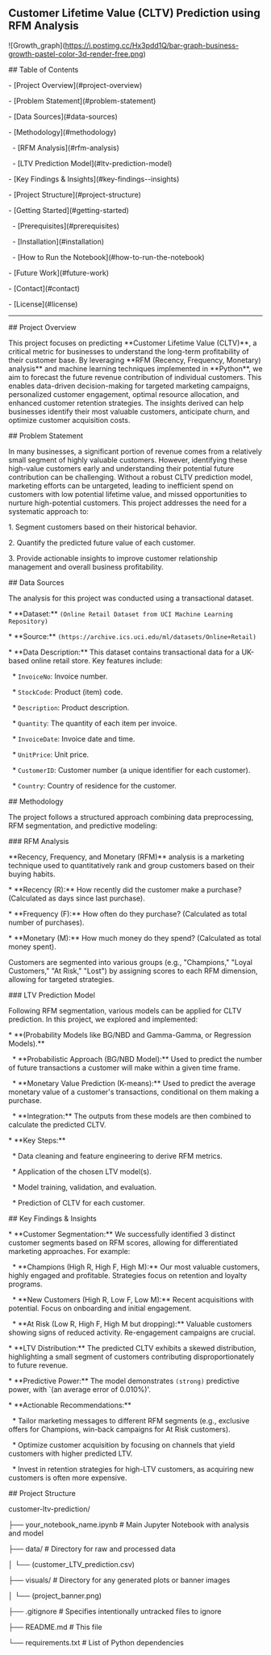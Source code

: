 ## Customer Lifetime Value (CLTV) Prediction using RFM Analysis



!\[Growth_graph](https://i.postimg.cc/Hx3pdd1Q/bar-graph-business-growth-pastel-color-3d-render-free.png)





\## Table of Contents

\- \[Project Overview](#project-overview)

\- \[Problem Statement](#problem-statement)

\- \[Data Sources](#data-sources)

\- \[Methodology](#methodology)

&nbsp; - \[RFM Analysis](#rfm-analysis)

&nbsp; - \[LTV Prediction Model](#ltv-prediction-model)

\- \[Key Findings \& Insights](#key-findings--insights)

\- \[Project Structure](#project-structure)

\- \[Getting Started](#getting-started)

&nbsp; - \[Prerequisites](#prerequisites)

&nbsp; - \[Installation](#installation)

&nbsp; - \[How to Run the Notebook](#how-to-run-the-notebook)

\- \[Future Work](#future-work)

\- \[Contact](#contact)

\- \[License](#license)



---



\## Project Overview



This project focuses on predicting \*\*Customer Lifetime Value (CLTV)\*\*, a critical metric for businesses to understand the long-term profitability of their customer base. By leveraging \*\*RFM (Recency, Frequency, Monetary) analysis\*\* and machine learning techniques implemented in \*\*Python\*\*, we aim to forecast the future revenue contribution of individual customers. This enables data-driven decision-making for targeted marketing campaigns, personalized customer engagement, optimal resource allocation, and enhanced customer retention strategies. The insights derived can help businesses identify their most valuable customers, anticipate churn, and optimize customer acquisition costs.



\## Problem Statement



In many businesses, a significant portion of revenue comes from a relatively small segment of highly valuable customers. However, identifying these high-value customers early and understanding their potential future contribution can be challenging. Without a robust CLTV prediction model, marketing efforts can be untargeted, leading to inefficient spend on customers with low potential lifetime value, and missed opportunities to nurture high-potential customers. This project addresses the need for a systematic approach to:

1\.  Segment customers based on their historical behavior.

2\.  Quantify the predicted future value of each customer.

3\.  Provide actionable insights to improve customer relationship management and overall business profitability.



\## Data Sources

The analysis for this project was conducted using a transactional dataset.



\* \*\*Dataset:\*\* `(Online Retail Dataset from UCI Machine Learning Repository)`

\* \*\*Source:\*\* `(https://archive.ics.uci.edu/ml/datasets/Online+Retail)`

\* \*\*Data Description:\*\* This dataset contains transactional data for a UK-based online retail store. Key features include:

&nbsp;   \* `InvoiceNo`: Invoice number.

&nbsp;   \* `StockCode`: Product (item) code.

&nbsp;   \* `Description`: Product description.

&nbsp;   \* `Quantity`: The quantity of each item per invoice.

&nbsp;   \* `InvoiceDate`: Invoice date and time.

&nbsp;   \* `UnitPrice`: Unit price.

&nbsp;   \* `CustomerID`: Customer number (a unique identifier for each customer).

&nbsp;   \* `Country`: Country of residence for the customer.



\## Methodology



The project follows a structured approach combining data preprocessing, RFM segmentation, and predictive modeling:



\### RFM Analysis



\*\*Recency, Frequency, and Monetary (RFM)\*\* analysis is a marketing technique used to quantitatively rank and group customers based on their buying habits.

\* \*\*Recency (R):\*\* How recently did the customer make a purchase? (Calculated as days since last purchase).

\* \*\*Frequency (F):\*\* How often do they purchase? (Calculated as total number of purchases).

\* \*\*Monetary (M):\*\* How much money do they spend? (Calculated as total money spent).



Customers are segmented into various groups (e.g., "Champions," "Loyal Customers," "At Risk," "Lost") by assigning scores to each RFM dimension, allowing for targeted strategies.



\### LTV Prediction Model



Following RFM segmentation, various models can be applied for CLTV prediction. In this project, we explored and implemented:

\* \*\*(Probability Models like BG/NBD and Gamma-Gamma, or Regression Models).\*\*

&nbsp;   \* \*\*Probabilistic Approach (BG/NBD Model):\*\* Used to predict the number of future transactions a customer will make within a given time frame.

&nbsp;   \* \*\*Monetary Value Prediction (K-means):\*\* Used to predict the average monetary value of a customer's transactions, conditional on them making a purchase.

&nbsp;   \* \*\*Integration:\*\* The outputs from these models are then combined to calculate the predicted CLTV.

\* \*\*Key Steps:\*\*

&nbsp;   \* Data cleaning and feature engineering to derive RFM metrics.

&nbsp;   \* Application of the chosen LTV model(s).

&nbsp;   \* Model training, validation, and evaluation.

&nbsp;   \* Prediction of CLTV for each customer.



\## Key Findings \& Insights


\* \*\*Customer Segmentation:\*\* We successfully identified 3 distinct customer segments based on RFM scores, allowing for differentiated marketing approaches. For example:

&nbsp;   \* \*\*Champions (High R, High F, High M):\*\* Our most valuable customers, highly engaged and profitable. Strategies focus on retention and loyalty programs.

&nbsp;   \* \*\*New Customers (High R, Low F, Low M):\*\* Recent acquisitions with potential. Focus on onboarding and initial engagement.

&nbsp;   \* \*\*At Risk (Low R, High F, High M but dropping):\*\* Valuable customers showing signs of reduced activity. Re-engagement campaigns are crucial.

\* \*\*LTV Distribution:\*\* The predicted CLTV exhibits a skewed distribution, highlighting a small segment of customers contributing disproportionately to future revenue.

\* \*\*Predictive Power:\*\* The model demonstrates `(strong)` predictive power, with `(an average error of 0.010%)'.

\* \*\*Actionable Recommendations:\*\*

&nbsp;   \* Tailor marketing messages to different RFM segments (e.g., exclusive offers for Champions, win-back campaigns for At Risk customers).

&nbsp;   \* Optimize customer acquisition by focusing on channels that yield customers with higher predicted LTV.

&nbsp;   \* Invest in retention strategies for high-LTV customers, as acquiring new customers is often more expensive.


\## Project Structure



customer-ltv-prediction/

├── your\_notebook\_name.ipynb   # Main Jupyter Notebook with analysis and model

├── data/                       # Directory for raw and processed data

│   └── (customer\_LTV\_prediction.csv)

├── visuals/                    # Directory for any generated plots or banner images

│   └── (project\_banner.png)

├── .gitignore                  # Specifies intentionally untracked files to ignore

├── README.md                   # This file

└── requirements.txt            # List of Python dependencies

